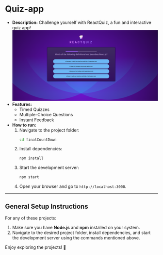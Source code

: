 # Quiz-app

- **Description:** Challenge yourself with ReactQuiz, a fun and interactive quiz app!
  ![AppInterface](image.PNG)
- **Features:**
  - Timed Quizzes
  - Multiple-Choice Questions
  - Instant Feedback
- **How to run:**
  1.  Navigate to the project folder:
      ```bash
      cd finalCountDown
      ```
  2.  Install dependencies:
      ```bash
      npm install
      ```
  3.  Start the development server:
      ```bash
      npm start
      ```
  4.  Open your browser and go to `http://localhost:3000`.

---

## General Setup Instructions

For any of these projects:

1. Make sure you have **Node.js** and **npm** installed on your system.
2. Navigate to the desired project folder, install dependencies, and start the development server using the commands mentioned above.

Enjoy exploring the projects! 🎉
